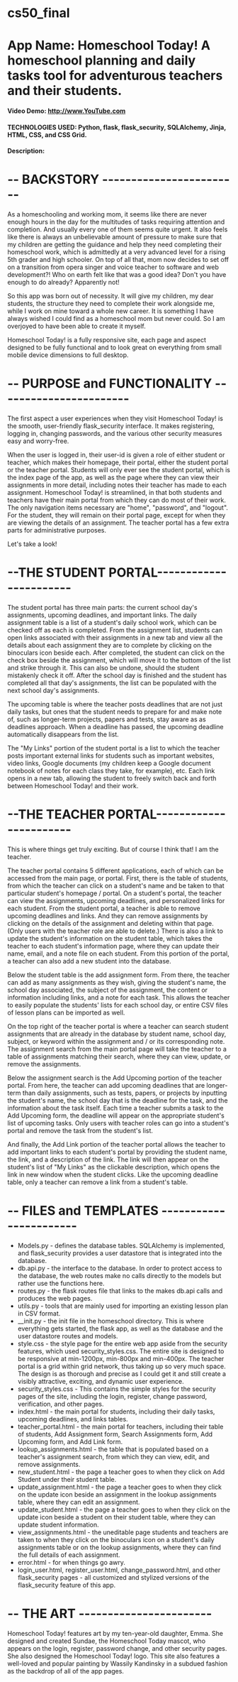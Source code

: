 # cs50_final

# App Name: Homeschool Today! A homeschool planning and daily tasks tool for adventurous teachers and their students.

#### Video Demo:  <http://www.YouTube.com>

#### TECHNOLOGIES USED: Python, flask, flask_security, SQLAlchemy, Jinja, HTML, CSS, and CSS Grid.

#### Description:
# -- BACKSTORY ------------------------
As a homeschooling and working mom, it seems like there are never enough hours in the day for the multitudes of tasks requiring attention and completion. And usually every one of them seems quite urgent. It also feels like there is always an unbelievable amount of pressure to make sure that my children are getting the guidance and help they need completing their homeschool work, which is admittedly at a very advanced level for a rising 5th grader and high schooler. On top of all that, mom now decides to set off on a transition from opera singer and voice teacher to software and web development?! Who on earth felt like that was a good idea? Don't you have enough to do already? Apparently not!

So this app was born out of necessity. It will give my children, my dear students, the structure they need to complete their work alongside me, while I work on mine toward a whole new career. It is something I have always wished I could find as a homeschool mom but never could. So I am overjoyed to have been able to create it myself. 

Homeschool Today! is a fully responsive site, each page and aspect designed to be fully functional and to look great on everything from small mobile device dimensions to full desktop.

# -- PURPOSE and FUNCTIONALITY -----------------------
The first aspect a user experiences when they visit Homeschool Today! is the smooth, user-friendly flask_security interface. It makes registering, logging in, changing passwords, and the various other security measures easy and worry-free.

When the user is logged in, their user-id is given a role of either student or teacher, which makes their homepage, their portal, either the student portal or the teacher portal. Students will only ever see the student portal, which is the index page of the app, as well as the page where they can view their assignments in more detail, including notes their teacher has made to each assignment. Homeschool Today! is streamlined, in that both students and teachers have their main portal from which they can do most of their work. The only navigation items necessary are "home", "password", and "logout". For the student, they will remain on their portal page, except for when they are viewing the details of an assignment. The teacher portal has a few extra parts for administrative purposes. 

Let's take a look!


# --THE STUDENT PORTAL-----------------------

The student portal has three main parts: the current school day's assignments, upcoming deadlines, and important links. The daily assignment table is a list of a student's daily school work, which can be checked off as each is completed. From the assignment list, students can open links associated with their assignments in a new tab and view all the details about each assignment they are to complete by clicking on the binoculars icon beside each. After completed, the student can click on the check box beside the assignment, which will move it to the bottom of the list and strike through it. This can also be undone, should the student mistakenly check it off. After the school day is finished and the student has completed all that day's assignments, the list can be populated with the next school day's assignments.

The upcoming table is where the teacher posts deadlines that are not just daily tasks, but ones that the student needs to prepare for and make note of, such as longer-term projects, papers and tests, stay aware as as deadlines approach. When a deadline has passed, the upcoming deadline automatically disappears from the list.

The "My Links" portion of the student portal is a list to which the teacher posts important external links for students such as important websites, video links, Google documents (my children keep a Google document notebook of notes for each class they take, for example), etc. Each link opens in a new tab, allowing the student to freely switch back and forth between Homeschool Today! and their work.


# --THE TEACHER PORTAL-----------------------

This is where things get truly exciting. But of course I think that! I am the teacher. 

The teacher portal contains 5 different applications, each of which can be accessed from the main page, or portal. First, there is the table of students, from which the teacher can click on a student's name and be taken to that particular student's homepage / portal. On a student's portal, the teacher can view the assignments, upcoming deadlines, and personalized links for each student. From the student portal, a teacher is able to remove upcoming deadlines and links. And they can remove assignments by clicking on the details of the assignment and deleting within that page. (Only users with the teacher role are able to delete.) There is also a link to update the student's information on the student table, which takes the teacher to each student's information page, where they can update their name, email, and a note file on each student. From this portion of the portal, a teacher can also add a new student into the database.

Below the student table is the add assignment form. From there, the teacher can add as many assignments as they wish, giving the student's name, the school day associated, the subject of the assignment, the content or information including links, and a note for each task. This allows the teacher to easily populate the students' lists for each school day, or entire CSV files of lesson plans can be imported as well.

On the top right of the teacher portal is where a teacher can search student assignments that are already in the database by student name, school day, subject, or keyword within the assignment and / or its corresponding note. The assignment search from the main portal page will take the teacher to a table of assignments matching their search, where they can view, update, or remove the assignments.

Below the assignment search is the Add Upcoming portion of the teacher portal. From here, the teacher can add upcoming deadlines that are longer-term than daily assignments, such as tests, papers, or projects by inputting the student's name, the school day that is the deadline for the task, and the information about the task itself. Each time a teacher submits a task to the Add Upcoming form, the deadline will appear on the appropriate student's list of upcoming tasks. Only users with teacher roles can go into a student's portal and remove the task from the student's list.

And finally, the Add Link portion of the teacher portal allows the teacher to add important links to each student's portal by providing the student name, the link, and a description of the link. The link will then appear on the student's list of "My Links" as the clickable description, which opens the link in new window when the student clicks. Like the upcoming deadline table, only a teacher can remove a link from a student's table.

# -- FILES and TEMPLATES -----------------------

* Models.py - defines the database tables. SQLAlchemy is implemented, and flask_security provides a user datastore that is integrated into the database. 
* db.api.py - the interface to the database. In order to protect access to the database, the web routes make no calls directly to the models but rather use the functions here.
* routes.py - the flask routes file that links to the makes db.api calls and produces the web pages.
* utils.py - tools that are mainly used for importing an existing lesson plan in CSV format.
* __init.py - the init file in the homeschool directory. This is where everything gets started, the flask app, as well as the database and the user datastore routes and models. 
* style.css - the style page for the entire web app aside from the security features, which used security_styles.css. The entire site is designed to be responsive at min-1200px, min-800px and min-400px. The teacher portal is a grid within grid network, thus taking up so very much space. The design is as thorough and precise as I could get it and still create a visibly attractive, exciting, and dynamic user experience.
* security_styles.css - This contains the simple styles for the security pages of the site, including the login, register, change password, verification, and other pages.
*  index.html - the main portal for students, including their daily tasks, upcoming deadlines, and links tables.
* teacher_portal.html - the main portal for teachers, including their table of students, Add Assignment form, Search Assignments form, Add Upcoming form, and Add Link form.
* lookup_assignments.html - the table that is populated based on a teacher's assignment search, from which they can view, edit, and remove assignments.
* new_student.html - the page a teacher goes to when they click on Add Student under their student table.
* update_assignment.html - the page a teacher goes to when they click on the update icon beside an assignment in the lookup assignments table, where they can edit an assignment.
* update_student.html - the page a teacher goes to when they click on the update icon beside a student on their student table, where they can update student information.
* view_assignments.html - the uneditable page students and teachers are taken to when they click on the binoculars icon on a student's daily assignments table or on the lookup assignments, where they can find the full details of each assignment.
* error.html - for when things go awry.
* login_user.html, register_user.html, change_password.html, and other flask_security pages - all customized and stylized versions of the flask_security feature of this app. 

# -- THE ART -----------------------
Homeschool Today! features art by my ten-year-old daughter, Emma. She designed and created Sundae, the Homeschool Today mascot, who appears on the login, register, password change, and other security pages. She also designed the Homeschool Today! logo. This site also features a well-loved and popular painting by Wassily Kandinsky in a subdued fashion as the backdrop of all of the app pages.


